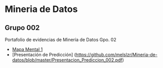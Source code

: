 # Mineria de Datos
## Grupo 002
Portafolio de evidencias de Minería de Datos Gpo. 02
- [Mapa Mental 1](https://github.com/1887860ramonctro/Mineria_de_Datos/blob/master/MapaMental_1_1887860.pdf.pdf)
- [Presentación de Predicción] (https://github.com/melslzr/Mineria-de-datos/blob/master/Presentacion_Prediccion_002.pdf)
